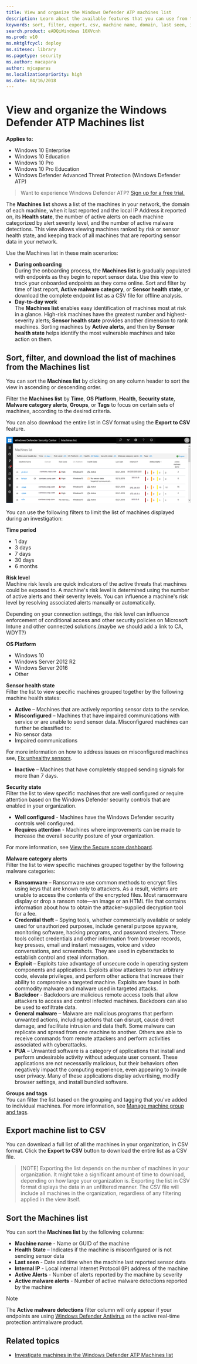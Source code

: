 ```yaml
---
title: View and organize the Windows Defender ATP machines list
description: Learn about the available features that you can use from the Machines list such as sorting, filtering, and exporting the list to enhance investigations.
keywords: sort, filter, export, csv, machine name, domain, last seen, internal IP, health state, active alerts, active malware detections, threat category, review alerts, network, connection, malware, type, password stealer, ransomware, exploit, threat, general malware, unwanted software
search.product: eADQiWindows 10XVcnh
ms.prod: w10
ms.mktglfcycl: deploy
ms.sitesec: library
ms.pagetype: security
ms.author: macapara
author: mjcaparas
ms.localizationpriority: high
ms.date: 04/16/2018
---
```


# View and organize the Windows Defender ATP Machines list

**Applies to:**

- Windows 10 Enterprise
- Windows 10 Education
- Windows 10 Pro
- Windows 10 Pro Education
- Windows Defender Advanced Threat Protection (Windows Defender ATP)

>Want to experience Windows Defender ATP? [Sign up for a free trial.](https://www.microsoft.com/en-us/WindowsForBusiness/windows-atp?ocid=docs-wdatp-machinesview-abovefoldlink)

The **Machines list** shows a list of the machines in your network, the domain of each machine, when it last reported and the local IP Address it reported on, its **Health state**, the number of active alerts on each machine categorized by alert severity level, and the number of active malware detections. This view allows viewing machines ranked by risk or sensor health state, and keeping track of all machines that are reporting sensor data in your network.

Use the Machines list in these main scenarios:

- **During onboarding**<br>
  During the onboarding process, the **Machines list** is gradually populated with endpoints as they begin to report sensor data. Use this view to track your onboarded endpoints as they come online. Sort and filter by time of last report, **Active malware category**, or **Sensor health state**, or download the complete endpoint list as a CSV file for offline analysis.
- **Day-to-day work** <br>
  The **Machines list** enables easy identification of machines most at risk in a glance. High-risk machines have the greatest number and highest-severity alerts; **Sensor health state** provides another dimension to rank machines. Sorting machines by **Active alerts**, and then by **Sensor health state** helps identify the most vulnerable machines and take action on them.

## Sort, filter, and download the list of machines from the Machines list
You can sort the **Machines list** by clicking on any column header to sort the view in ascending or descending order.  

Filter the **Machines list** by **Time**, **OS Platform**, **Health**, **Security state**, **Malware category alerts**, **Groups**, or **Tags** to focus on certain sets of machines, according to the desired criteria.  

You can also download the entire list in CSV format using the **Export to CSV** feature.

![Image of machines list with list of machines](images/atp-machines-list-view2.png)

You can use the following filters to limit the list of machines displayed during an investigation:

**Time period**</br>
- 1 day
- 3 days
- 7 days
- 30 days
- 6 months

**Risk level**</br>
Machine risk levels are quick indicators of the active threats that machines could be exposed to. A machine's risk level is determined using the number of active alerts and their severity levels. You can influence a machine's risk level by resolving associated alerts manually or automatically. 

Depending on your connection settings, the risk level can influence enforcement of conditional access and other security policies on Microsoft Intune and other connected solutions.(maybe we should add a link to CA, WDYT?)


**OS Platform**</br>
- Windows 10
- Windows Server 2012 R2
- Windows Server 2016
- Other


**Sensor health state**</br>
Filter the list to view specific machines grouped together by the following machine health states:

- **Active** – Machines that are actively reporting sensor data to the service.
-	**Misconfigured** – Machines that have impaired communications with service or are unable to send sensor data. Misconfigured machines can further be classified to:
  - No sensor data
  - Impaired communications

  For more information on how to address issues on misconfigured machines see,  [Fix unhealthy sensors](fix-unhealhty-sensors-windows-defender-advanced-threat-protection.md).
-	**Inactive** – Machines that have completely stopped sending signals for more than 7 days.


**Security state**</br>
Filter the list to view specific machines that are well configured or require attention based on the Windows Defender security controls that are enabled in your organization. 


- **Well configured** - Machines have the Windows Defender security controls well configured. 
- **Requires attention** - Machines where improvements can be made to increase the overall security posture of your organization.

For more information, see [View the Secure score dashboard](security-analytics-dashboard-windows-defender-advanced-threat-protection.md).

**Malware category alerts**</br>
Filter the list to view specific machines grouped together by the following malware categories:
  -	**Ransomware** – Ransomware use common methods to encrypt files using keys that are known only to attackers. As a result, victims are unable to access the contents of the encrypted files. Most ransomware display or drop a ransom note—an image or an HTML file that contains information about how to obtain the attacker-supplied decryption tool for a fee.
  -	**Credential theft** – Spying tools, whether commercially available or solely used for unauthorized purposes, include general purpose spyware, monitoring software, hacking programs, and password stealers.
  These tools collect credentials and other information from browser records, key presses, email and instant messages, voice and video conversations, and screenshots. They are used in cyberattacks to establish control and steal information.
  -	**Exploit** – Exploits take advantage of unsecure code in operating system components and applications. Exploits allow attackers to run arbitrary code, elevate privileges, and perform other actions that increase their ability to compromise a targeted machine. Exploits are found in both commodity malware and malware used in targeted attacks.
  - **Backdoor** - Backdoors are malicious remote access tools that allow attackers to access and control infected machines. Backdoors can also be used to exfiltrate data.
  -	**General malware** – Malware are malicious programs that perform unwanted actions, including actions that can disrupt, cause direct damage, and facilitate intrusion and data theft. Some malware can replicate and spread from one machine to another. Others are able to receive commands from remote attackers and perform activities associated with cyberattacks.
  -	**PUA** – Unwanted software is a category of applications that install and perform undesirable activity without adequate user consent. These applications are not necessarily malicious, but their behaviors often negatively impact the computing experience, even appearing to invade user privacy. Many of these applications display advertising, modify browser settings, and install bundled software.

**Groups and tags** </br>
You can filter the list based on the grouping and tagging that you've added to individual machines. For more information, see [Manage machine group and tags](investigate-machines-windows-defender-advanced-threat-protection.md#manage-machine-group-and-tags).

## Export machine list to CSV
You can  download a full list of all the machines in your organization, in CSV format. Click the **Export to CSV** button to download the entire list as a CSV file.

>[NOTE]
> Exporting the list depends on the number of machines in your organization. It might take a significant amount of time to download, depending on how large your organization is.
Exporting the list in CSV format displays the data in an unfiltered manner. The CSV file will include all machines in the organization, regardless of any filtering applied in the view itself.

## Sort the Machines list
You can sort the **Machines list** by the following columns:

- **Machine name** - Name or GUID of the machine
- **Health State** – Indicates if the machine is misconfigured or is not sending sensor data
- **Last seen** - Date and time when the machine last reported sensor data
- **Internal IP** - Local internal Internet Protocol (IP) address of the machine
- **Active Alerts** - Number of alerts reported by the machine by severity
- **Active malware alerts** - Number of active malware detections reported by the machine

> [!NOTE]
> The **Active malware detections** filter column will only appear if your endpoints are using [Windows Defender Antivirus](../windows-defender-antivirus/windows-defender-antivirus-in-windows-10.md) as the active real-time protection antimalware product.


## Related topics
- [Investigate machines in the Windows Defender ATP Machines list](investigate-machines-windows-defender-advanced-threat-protection.md)
